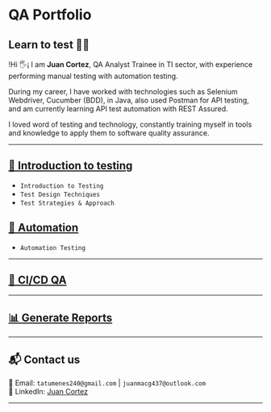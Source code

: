 # QA Portfolio

## Learn to test 👨‍💻

!Hi 🖐️¡ I am **Juan Cortez**, QA Analyst Trainee in TI sector, with experience performing manual testing with automation testing.

During my career, I have worked with technologies such as Selenium Webdriver, Cucumber (BDD), in Java, also used Postman for API testing, and am currently learning API test automation with REST Assured.

I loved word of testing and technology, constantly training myself in tools and knowledge to apply them to software quality assurance.

---

## [📄 Introduction to testing](https://github.com/JuanCG437/qa-portfolio/blob/main/testing-documentation/01-concept-testing.md)

- `Introduction to Testing`
- `Test Design Techniques`
- `Test Strategies & Approach`

## [🧪 Automation](https://github.com/JuanCG437/qa-portfolio/blob/main/testing-documentation/02-automation-testing.md)

- `Automation Testing`
  
---

## [🔁 CI/CD QA]()

---

## [📊 Generate Reports]()

---

## 📬 Contact us

 📧 Email: `tatumenes240@gmail.com` | `juanmacg437@outlook.com`<br>
 🔗 LinkedIn: [Juan Cortez](https://www.linkedin.com/in/juan-cortez-6bb839376/)

---





